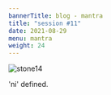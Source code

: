 ```yaml
---
bannerTitle: blog - mantra
title: "session #11"
date: 2021-08-29
menu: mantra
weight: 24
---
```


![stone14](/images/mani/mani10/stone14.jpg)

'ni' defined.
